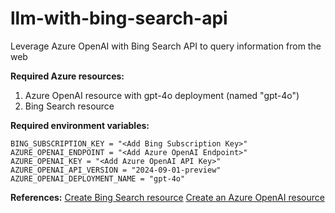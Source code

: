 # llm-with-bing-search-api
Leverage Azure OpenAI with Bing Search API to query information from the web

**Required Azure resources:**
1. Azure OpenAI resource with gpt-4o deployment (named "gpt-4o")
2. Bing Search resource

**Required environment variables:**
```
BING_SUBSCRIPTION_KEY = "<Add Bing Subscription Key>"
AZURE_OPENAI_ENDPOINT = "<Add Azure OpenAI Endpoint>"
AZURE_OPENAI_KEY = "<Add Azure OpenAI API Key>"
AZURE_OPENAI_API_VERSION = "2024-09-01-preview"
AZURE_OPENAI_DEPLOYMENT_NAME = "gpt-4o"
```

**References:**
[Create Bing Search resource](https://learn.microsoft.com/en-us/bing/search-apis/bing-web-search/create-bing-search-service-resource)
[Create an Azure OpenAI resource](https://learn.microsoft.com/en-us/azure/ai-services/openai/how-to/create-resource?pivots=web-portal)
